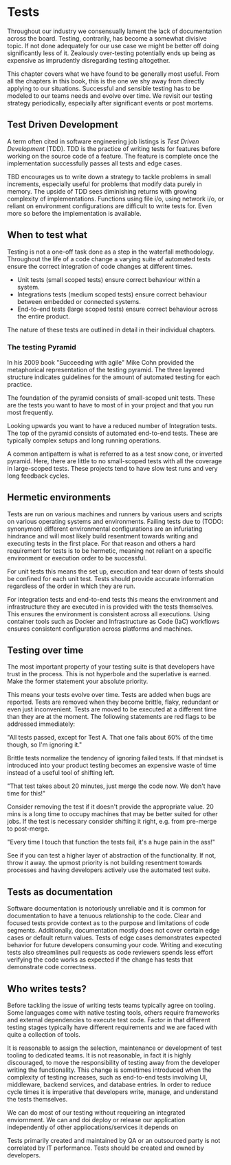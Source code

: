 # Tests

Throughout our industry we consensually lament the lack of documentation across the board. Testing, contrarily, has become a somewhat divisive topic. If not done adequately for our use case we might be better off doing significantly less of it. Zealously over-testing potentially ends up being as expensive as imprudently disregarding testing altogether.

This chapter covers what we have found to be generally most useful. From all the chapters in this book, this is the one we shy away from directly applying to our situations. Successful and sensible testing has to be modeled to our teams needs and evolve over time. We revisit our testing strategy periodically, especially after significant events or post mortems.

## Test Driven Development

A term often cited in software engineering job listings is *Test Driven Development* (TDD). TDD is the practice of writing tests for features before working on the source code of a feature. The feature is complete once the implementation successfully passes all tests and edge cases.

TBD encourages us to write down a strategy to tackle problems in small increments, especially useful for problems that modify data purely in memory. The upside of TDD sees diminishing returns with growing complexity of implementations. Functions using file i/o, using network i/o, or reliant on environment configurations are difficult to write tests for. Even more so before the implementation is available.

## When to test what

Testing is not a one-off task done as a step in the waterfall methodology. Throughout the life of a code change a varying suite of automated tests ensure the correct integration of code changes at different times.

- Unit tests (small scoped tests) ensure correct behaviour within a system.
- Integrations tests (medium scoped tests) ensure correct behaviour between embedded or connected systems.
- End-to-end tests (large scoped tests) ensure correct behaviour across the entire product.

The nature of these tests are outlined in detail in their individual chapters.

### The testing Pyramid

In his 2009 book "Succeeding with agile" Mike Cohn provided the metaphorical representation of the testing pyramid. The three layered structure indicates guidelines for the amount of automated testing for each practice.

The foundation of the pyramid consists of small-scoped unit tests. These are the tests you want to have to most of in your project and that you run most frequently.

Looking upwards you want to have a reduced number of Integration tests. The top of the pyramid consists of automated end-to-end tests. These are typically complex setups and long running operations.

A common antipattern is what is referred to as a test snow cone, or inverted pyramid. Here, there are little to no small-scoped tests with all the coverage in large-scoped tests. These projects tend to have slow test runs and very long feedback cycles.

## Hermetic environments

Tests are run on various machines and runners by various users and scripts on various operating systems and environments. Failing tests due to (TODO: synonymon) different environmental configurations are an infuriating hindrance and will most likely build resentment towards writing and executing tests in the first place. For that reason and others a hard requirement for tests is to be hermetic, meaning not reliant on a specific environment or execution order to be successful.

For unit tests this means the set up, execution and tear down of tests should be confined for each unit test. Tests should provide accurate information regardless of the order in which they are run.

For integration tests and end-to-end tests this means the environment and infrastructure they are executed in is provided with the tests themselves. This ensures the environment is consistent across all executions. Using container tools such as Docker and Infrastructure as Code (IaC) workflows ensures consistent configuration across platforms and machines.

## Testing over time

The most important property of your testing suite is that developers have trust in the process. This is not hyperbole and the superlative is earned. Make the former statement your absolute priority.

This means your tests evolve over time. Tests are added when bugs are reported. Tests are removed when they become brittle, flaky, redundant or even just inconvenient. Tests are moved to be executed at a different time than they are at the moment. The following statements are red flags to be addressed immediately:

"All tests passed, except for Test A. That one fails about 60% of the time though, so I'm ignoring it."

Brittle tests normalize the tendency of ignoring failed tests. If that mindset is introduced into your product testing becomes an expensive waste of time instead of a useful tool of shifting left.

"That test takes about 20 minutes, just merge the code now. We don't have time for this!"

Consider removing the test if it doesn't provide the appropriate value. 20 mins is a long time to occupy machines that may be better suited for other jobs. If the test is necessary consider shifting it right, e.g. from pre-merge to post-merge.

"Every time I touch that function the tests fail, it's a huge pain in the ass!"

See if you can test a higher layer of abstraction of the functionality. If not, throw it away. the upmost priority is not building resentment towards processes and having developers actively use the automated test suite.

## Tests as documentation

Software documentation is notoriously unreliable and it is common for documentation to have a tenuous relationship to the code. Clear and focused tests provide context as to the purpose and limitations of code segments. Additionally, documentation mostly does not cover certain edge cases or default return values. Tests of edge cases demonstrates expected behavior for future developers consuming your code. Writing and executing tests also streamlines pull requests as code reviewers spends less effort verifying the code works as expected if the change has tests that demonstrate code correctness.

## Who writes tests?

Before tackling the issue of writing tests teams typically agree on tooling. Some languages come with native testing tools, others require frameworks and external dependencies to execute test code. Factor in that different testing stages typically have different requirements and we are faced with quite a collection of tools.

It is reasonable to assign the selection, maintenance or development of test tooling to dedicated teams. It is not reasonable, in fact it is highly discouraged, to move the responsibility of testing away from the developer writing the functionality. This change is sometimes introduced when the complexity of testing increases, such as end-to-end tests involving UI, middleware, backend services, and database entries. In order to reduce cycle times it is imperative that developers write, manage, and understand the tests themselves.

We can do most of our testing without requeiring an integrated enviornment.
We can and doi deploy or release our application independently of other appliocations/services it depends on

Tests primarily created and maintained by QA or an outsourced party is not correlated by IT performance. Tests should be created and owned by developers.
